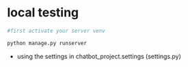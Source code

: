# local testing

```bash
#first activate your server venv

python manage.py runserver
```

- using the settings in chatbot_project.settings (settings.py)

